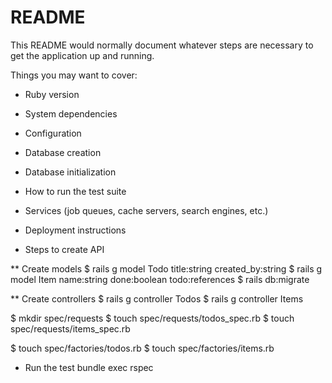 # README

This README would normally document whatever steps are necessary to get the
application up and running.

Things you may want to cover:

* Ruby version

* System dependencies

* Configuration

* Database creation

* Database initialization

* How to run the test suite

* Services (job queues, cache servers, search engines, etc.)

* Deployment instructions

* Steps to create API

** Create models
$ rails g model Todo title:string created_by:string
$ rails g model Item name:string done:boolean todo:references
$ rails db:migrate

** Create controllers
$ rails g controller Todos
$ rails g controller Items

$ mkdir spec/requests 
$ touch spec/requests/todos_spec.rb
$ touch spec/requests/items_spec.rb

$ touch spec/factories/todos.rb
$ touch spec/factories/items.rb

* Run the test
bundle exec rspec

